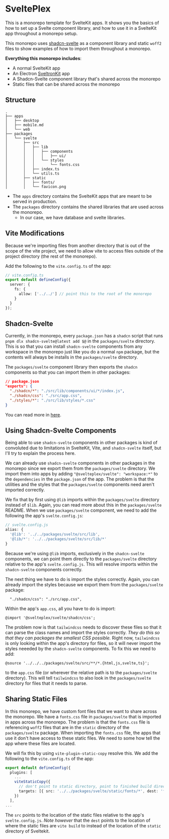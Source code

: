 # SveltePlex

This is a monorepo template for SvelteKit apps. It shows you the basics of how to set up a Svelte
component library, and how to use it in a SvelteKit app throughout a monorepo setup.

This monorepo uses [shadcn-svelte](https://next.shadcn-svelte.com/) as a component library and
static `woff2` files to show examples of how to import them throughout a monorepo.

**Everything this monorepo includes**:

- A normal SvelteKit app
- An Electron [SveltronKit](https://github.com/Pandoks/sveltronkit) app
- A Shadcn-Svelte component library that's shared across the monorepo
- Static files that can be shared across the monorepo

## Structure

```tree
.
├── apps
│   ├── desktop
│   ├── mobile.md
│   └── web
├── packages
│   └── svelte
│       ├── src
│       │   ├── lib
│       │   │   ├── components
│       │   │   │   ├── ui/
│       │   │   └── styles
│       │   │       └── fonts.css
│       │   ├── index.ts
│       │   └── utils.ts
│       ├── static
│       │   ├── fonts/
│       │   └── favicon.png
```

- The `apps` directory contains the SvelteKit apps that are meant to be served in production.
- The `packages` directory contains the shared libraries that are used across the monorepo.
  - In our case, we have database and svelte libraries.

## Vite Modifications

Because we're importing files from another directory that is out of the scope of the vite project,
we need to allow vite to access files outside of the project directory (the rest of the monorepo).

Add the following to the `vite.config.ts` of the app:

```ts
// vite.config.ts
export default defineConfig({
  server: {
    fs: {
      allow: ['../../'] // point this to the root of the monorepo
    }
  }
});
```

## Shadcn-Svelte

Currently, in the monorepo, every `package.json` has a `shadcn` script that runs
`pnpm dlx shadcn-svelte@latest add $@` in the `packages/svelte` directory. This is so that you can
install `shadcn-svelte` components from any workspace in the monorepo just like you do a normal
`npm` package, but the contents will always be installs in the `packages/svelte` directory.

The `packages/svelte` component library then exports the `shadcn` components so that you can import
them in other packages:

```json
// package.json
"exports": {
  "./shadcn/*": "./src/lib/components/ui/*/index.js",
  "./shadcn/css": "./src/app.css",
  "./styles/*": "./src/lib/styles/*.css"
}
```

You can read more in [here](./packages/svelte/README.md).

## Using Shadcn-Svelte Components

Being able to use `shadcn-svelte` components in other packages is kind of convoluted due to
limitations in SvelteKit, Vite, and `shadcn-svelte` itself, but I'll try to explain the process
here.

We can already use `shadcn-svelte` components in other packages in the monorepo since we export them
from the `packages/svelte` directory. We import them into apps by adding
`"@svelteplex/svelte": "workspace:*"` to the `dependencies` in the `package.json` of the app. The
problem is that the utilities and the styles that the `packages/svelte` components need aren't
imported correctly.

We fix that by first using `@lib` imports within the `packages/svelte` directory instead of `$lib`.
Again, you can read more about this in the `packages/svelte` README. When we use `packages/svelte`
component, we need to add the following the app's `svelte.config.js`:

```js
// svelte.config.js
alias: {
  '@lib': '../../packages/svelte/src/lib',
  '@lib/*': '../../packages/svelte/src/lib/*'
}
```

Because we're using `@lib` imports, exclusively in the `shadcn-svelte` components, we can point them
directly to the `packages/svelte` directory relative to the app's `svelte.config.js`. This will
resolve imports within the `shadcn-svelte` components correctly.

The next thing we have to do is import the styles correctly. Again, you can already import the
styles because we export them from the `packages/svelte` package:

```
  "./shadcn/css": "./src/app.css",
```

Within the app's `app.css`, all you have to do is import:

```
@import '@svelteplex/svelte/shadcn/css';
```

The problem now is that `tailwindcss` needs to discover these files so that it can parse the class
names and import the styles correctly. _They do this so that they can packages the smallest CSS
possible._ Right now, `tailwindcss` is only looking within the app's directory for files, so it will
never import the styles neeeded by the `shadcn-svelte` components. To fix this we need to add:

```
@source '../../../packages/svelte/src/**/*.{html,js,svelte,ts}';
```

to the `app.css` file (or wherever the relative path is to the `packages/svelte` directory). This
will tell `tailwindcss` to also look in the `packages/svelte` directory for files that it needs to
parse.

## Sharing Static Files

In this monorepo, we have custom font files that we want to share across the monorepo. We have a
`fonts.css` file in `packages/svelte` that is imported in apps across the monorepo. The problem is
that the `fonts.css` file is referencing `woff2` files that are in the `static` directory of the
`packages/svelte` package. When importing the `fonts.css` file, the apps that use it don't have
access to these static files. We need to some how tell the app where these files are located.

We will fix this by using `vite-plugin-static-copy` resolve this. We add the following to the
`vite.config.ts` of the app:

```ts
export default defineConfig({
  plugins: [
    ...
    viteStaticCopy({
      // don't point to static directory, point to finished build directory (static -> / after build)
      targets: [{ src: '../../packages/svelte/static/fonts/*', dest: 'fonts' }]
    })
  ],
...
```

The `src` points to the location of the static files relative to the app's `svelte.config.js`. _Note
however_ that the `dest` points to the location of where the static files are `vite build` to
instead of the location of the `static` directory of Sveltekit.
